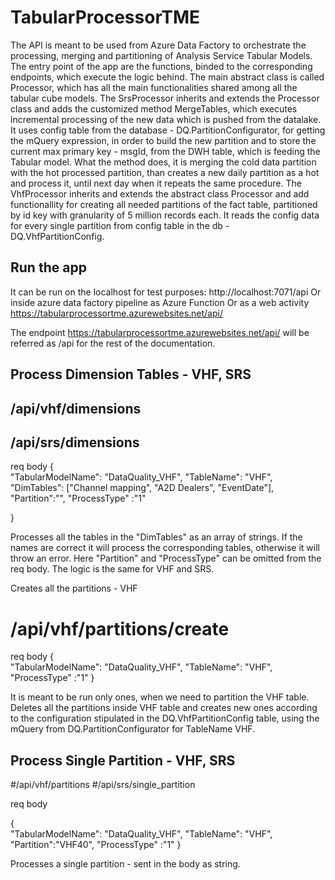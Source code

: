 # TabularProcessorTME

The API is meant to be used from Azure Data Factory to orchestrate the processing, merging and partitioning of Analysis Service Tabular Models.
The entry point of the app are the functions, binded to the corresponding endpoints, which execute the logic behind. The main abstract class is 
called Processor, which has all the main functionalities shared among all the tabular cube models. 
The SrsProcessor inherits and extends the Processor class and adds the customized method MergeTables, which executes incremental processing of the new data
which is pushed from the datalake. It uses config table from the database - DQ.PartitionConfigurator, for getting the mQuery expression, in order to build the
new partition and to store the current max primary key - msgId, from the DWH table, which is feeding the Tabular model.
What the method does, it is merging the cold data partition with the hot processed partition, than creates a new daily partition as a hot and process it, until
next day when it repeats the same procedure.
The VhfProcessor inherits and extends the abstract class Processor and add functionallity for creating all needed partitions of the fact table, 
partitioned by id key with granularity of 5 million records each. It reads the config data for every single partition from config table in the 
db - DQ.VhfPartitionConfig. 

## Run the app

It can be run on the localhost for test purposes:
http://localhost:7071/api
Or inside azure data factory pipeline as Azure Function
Or as a web activity
https://tabularprocessortme.azurewebsites.net/api/

The endpoint https://tabularprocessortme.azurewebsites.net/api/ will be referred as /api for the rest of the documentation.


## Process Dimension Tables - VHF, SRS
## /api/vhf/dimensions
## /api/srs/dimensions
req body
{    
    "TabularModelName": "DataQuality_VHF",
    "TableName": "VHF",
    "DimTables": ["Channel mapping", "A2D Dealers", "EventDate"],   
    "Partition":"",
    "ProcessType" :"1"

}

Processes all the tables in the "DimTables" as an array of strings. If the names are correct it will process the corresponding tables, otherwise it will throw an error. Here "Partition" and "ProcessType" can be omitted from the req body. The logic is the same for VHF and SRS.


Creates all the partitions - VHF
# /api/vhf/partitions/create

req body
{    
    "TabularModelName": "DataQuality_VHF",
    "TableName": "VHF",  
    "ProcessType" :"1"
}

It is meant to be run only ones, when we need to partition the VHF table.
Deletes all the partitions inside VHF table and creates new ones according to the configuration stipulated in the DQ.VhfPartitionConfig table, using the mQuery from DQ.PartitionConfigurator for TableName VHF.


## Process Single Partition - VHF, SRS

#/api/vhf/partitions
#/api/srs/single_partition

req body 

{    
    "TabularModelName": "DataQuality_VHF",
    "TableName": "VHF",     
    "Partition":"VHF40",
    "ProcessType" :"1"
}

Processes a single partition - sent in the body as string.


##
